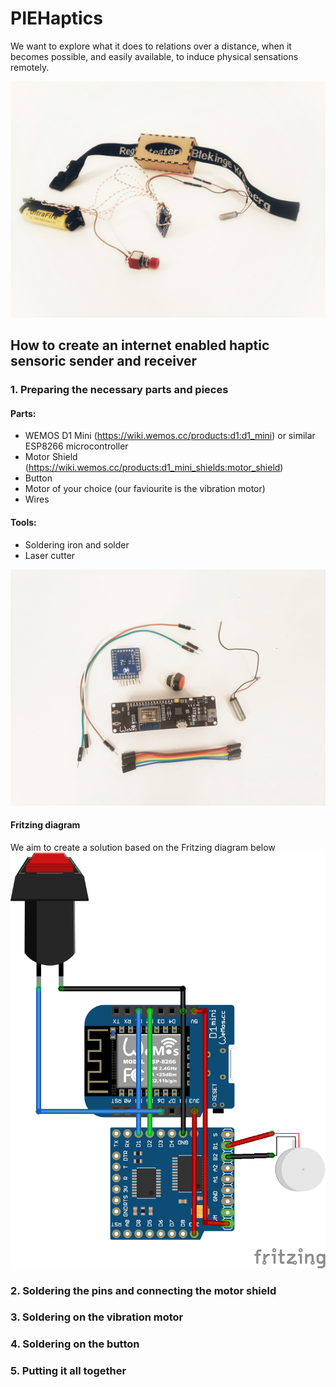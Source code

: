 # PIEHaptics
We want to explore what it does to relations over a distance, when it becomes possible, and easily available, to induce physical sensations remotely.

![1. experiment: Good vibrations multiband](images/good%20vibrations%20multi%20band.jpg)

## How to create an internet enabled haptic sensoric sender and receiver

### 1. Preparing the necessary parts and pieces
#### Parts:
* WEMOS D1 Mini (https://wiki.wemos.cc/products:d1:d1_mini) or similar ESP8266 microcontroller 
* Motor Shield (https://wiki.wemos.cc/products:d1_mini_shields:motor_shield) 
* Button
* Motor of your choice (our faviourite is the vibration motor)
* Wires
#### Tools:
* Soldering iron and solder
* Laser cutter

![Parts](images/parts.jpg)

#### Fritzing diagram
We aim to create a solution based on the Fritzing diagram below
![Fritzing diagram](images/vibration.png)


### 2. Soldering the pins and connecting the motor shield

### 3. Soldering on the vibration motor

### 4. Soldering on the button

### 5. Putting it all together
